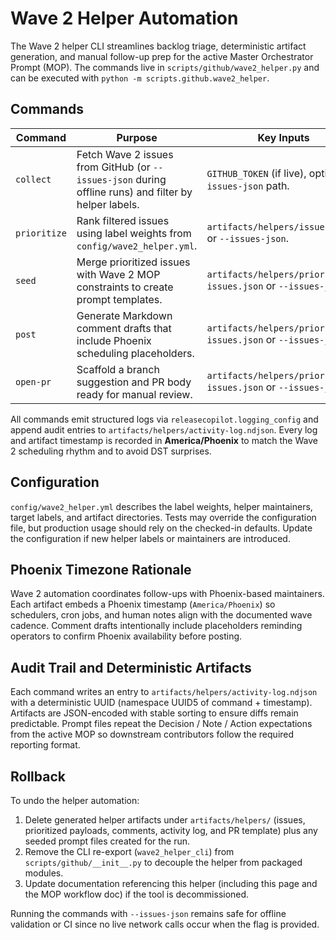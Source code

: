 # Wave 2 Helper Automation

The Wave 2 helper CLI streamlines backlog triage, deterministic artifact generation, and manual follow-up prep for the active Master Orchestrator Prompt (MOP). The commands live in `scripts/github/wave2_helper.py` and can be executed with `python -m scripts.github.wave2_helper`.

## Commands

| Command | Purpose | Key Inputs | Outputs |
| --- | --- | --- | --- |
| `collect` | Fetch Wave 2 issues from GitHub (or `--issues-json` during offline runs) and filter by helper labels. | `GITHUB_TOKEN` (if live), optional `--issues-json` path. | `artifacts/helpers/issues.json` |
| `prioritize` | Rank filtered issues using label weights from `config/wave2_helper.yml`. | `artifacts/helpers/issues.json` or `--issues-json`. | `artifacts/helpers/prioritized-issues.json` with metadata |
| `seed` | Merge prioritized issues with Wave 2 MOP constraints to create prompt templates. | `artifacts/helpers/prioritized-issues.json` or `--issues-json`. | Prompt files under `project/prompts/wave2/` |
| `post` | Generate Markdown comment drafts that include Phoenix scheduling placeholders. | `artifacts/helpers/prioritized-issues.json` or `--issues-json`. | `artifacts/helpers/comments/<ISSUE>.md` |
| `open-pr` | Scaffold a branch suggestion and PR body ready for manual review. | `artifacts/helpers/prioritized-issues.json` or `--issues-json`. | `artifacts/helpers/pr_template.md` |

All commands emit structured logs via `releasecopilot.logging_config` and append audit entries to `artifacts/helpers/activity-log.ndjson`. Every log and artifact timestamp is recorded in **America/Phoenix** to match the Wave 2 scheduling rhythm and to avoid DST surprises.

## Configuration

`config/wave2_helper.yml` describes the label weights, helper maintainers, target labels, and artifact directories. Tests may override the configuration file, but production usage should rely on the checked-in defaults. Update the configuration if new helper labels or maintainers are introduced.

## Phoenix Timezone Rationale

Wave 2 automation coordinates follow-ups with Phoenix-based maintainers. Each artifact embeds a Phoenix timestamp (`America/Phoenix`) so schedulers, cron jobs, and human notes align with the documented wave cadence. Comment drafts intentionally include placeholders reminding operators to confirm Phoenix availability before posting.

## Audit Trail and Deterministic Artifacts

Each command writes an entry to `artifacts/helpers/activity-log.ndjson` with a deterministic UUID (namespace UUID5 of command + timestamp). Artifacts are JSON-encoded with stable sorting to ensure diffs remain predictable. Prompt files repeat the Decision / Note / Action expectations from the active MOP so downstream contributors follow the required reporting format.

## Rollback

To undo the helper automation:

1. Delete generated helper artifacts under `artifacts/helpers/` (issues, prioritized payloads, comments, activity log, and PR template) plus any seeded prompt files created for the run.
2. Remove the CLI re-export (`wave2_helper_cli`) from `scripts/github/__init__.py` to decouple the helper from packaged modules.
3. Update documentation referencing this helper (including this page and the MOP workflow doc) if the tool is decommissioned.

Running the commands with `--issues-json` remains safe for offline validation or CI since no live network calls occur when the flag is provided.
